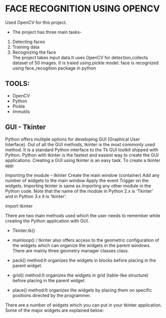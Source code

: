 # **FACE RECOGNITION USING OPENCV**
Used OpenCV for this project.
* The project has three main tasks-
1. Detecting faces
2. Training data
3. Recognizing the face\
  The project takes input data.It uses OpenCV for detection,collects dataset of 50 images. It is traied using pickle model. 
 face is recognized using face_recogition package in python
 ## TOOLS:
 * OpenCV
 * Python
 * Pickle
 * Immutils
 ## GUI - Tkinter
Python offers multiple options for developing GUI (Graphical User Interface). Out of all the GUI methods, tkinter is the most commonly used method. It is a standard Python interface to the Tk GUI toolkit shipped with Python. Python with tkinter is the fastest and easiest way to create the GUI applications. Creating a GUI using tkinter is an easy task.
To create a tkinter app: 

Importing the module – tkinter
Create the main window (container)
Add any number of widgets to the main window
Apply the event Trigger on the widgets.
Importing tkinter is same as importing any other module in the Python code. Note that the name of the module in Python 2.x is ‘Tkinter’ and in Python 3.x it is ‘tkinter’.

import tkinter

There are two main methods used which the user needs to remember while creating the Python application with GUI.
* Tkinter.tk()
* mainloop() / 
tkinter also offers access to the geometric configuration of the widgets which can organize the widgets in the parent windows. There are mainly three geometry manager classes class.

* pack() method:It organizes the widgets in blocks before placing in the parent widget.
* grid() method:It organizes the widgets in grid (table-like structure) before placing in the parent widget.
* place() method:It organizes the widgets by placing them on specific positions directed by the programmer.

There are a number of widgets which you can put in your tkinter application. Some of the major widgets are explained below:
 
 
